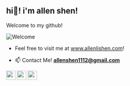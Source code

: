 <h2> hi👋! i'm allen shen! </h2>


Welcome to my github!

![Welcome](https://media2.giphy.com/media/v1.Y2lkPTc5MGI3NjExdTIxcXhwZnYxN2k0MXUwYWZobzlqNXBveGZtZGxwNHlnMnBqaWpjMCZlcD12MV9pbnRlcm5hbF9naWZfYnlfaWQmY3Q9Zw/3o85xwGZR5UtB6SiL6/giphy.webp)



- Feel free to visit me at www.allenlishen.com!

- 📫 Contact Me! **allenshen1112@gmail.com**


<p><a href="https://twitter.com/allenlishen"><img src="https://img.shields.io/badge/twitter-%231DA1F2.svg?&style=for-the-badge&logo=twitter&logoColor=white" height=25></a> <a href="https://www.linkedin.com/in/allenshen7/"><img src="https://img.shields.io/badge/linkedin-%230077B5.svg?&style=for-the-badge&logo=linkedin&logoColor=white" height=25></a> <a href="https://www.instagram.com/allen.l_s/"><img src="https://img.shields.io/badge/Instagram-E4405F?style=for-the-badge&logo=instagram&logoColor=white" height=25></a>
</p>
